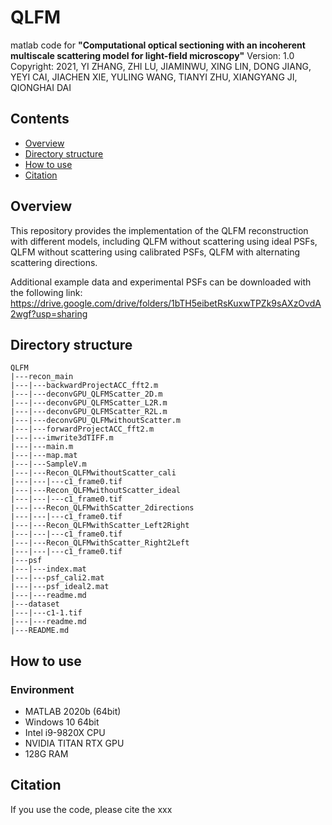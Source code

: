 # QLFM
matlab code for **"Computational optical sectioning with an incoherent multiscale scattering model for light-field microscopy"**
Version: 1.0 Copyright: 2021, YI ZHANG, ZHI LU, JIAMINWU, XING LIN, DONG JIANG, YEYI CAI, JIACHEN XIE, YULING WANG, TIANYI ZHU, XIANGYANG JI, QIONGHAI DAI

## Contents
- [Overview](#Overview)
- [Directory structure](#Directory-structure)
- [How to use](#How-to-use)
- [Citation](#Citation)

## Overview
This repository provides the implementation of the QLFM reconstruction with different models, including QLFM without scattering using ideal PSFs, QLFM without scattering using calibrated PSFs, QLFM with alternating scattering directions.

Additional example data and experimental PSFs can be downloaded with the following link:
https://drive.google.com/drive/folders/1bTH5eibetRsKuxwTPZk9sAXzOvdA2wgf?usp=sharing

## Directory structure

```
QLFM
|---recon_main
|---|---backwardProjectACC_fft2.m
|---|---deconvGPU_QLFMScatter_2D.m
|---|---deconvGPU_QLFMScatter_L2R.m
|---|---deconvGPU_QLFMScatter_R2L.m
|---|---deconvGPU_QLFMwithoutScatter.m
|---|---forwardProjectACC_fft2.m
|---|---imwrite3dTIFF.m
|---|---main.m
|---|---map.mat
|---|---SampleV.m
|---|---Recon_QLFMwithoutScatter_cali
|---|---|---c1_frame0.tif
|---|---Recon_QLFMwithoutScatter_ideal
|---|---|---c1_frame0.tif
|---|---Recon_QLFMwithScatter_2directions
|---|---|---c1_frame0.tif
|---|---Recon_QLFMwithScatter_Left2Right
|---|---|---c1_frame0.tif
|---|---Recon_QLFMwithScatter_Right2Left
|---|---|---c1_frame0.tif
|---psf
|---|---index.mat
|---|---psf_cali2.mat
|---|---psf_ideal2.mat
|---|---readme.md
|---dataset
|---|---c1-1.tif
|---|---readme.md
|---README.md
```
## How to use
### Environment
*   MATLAB 2020b (64bit)
*   Windows 10 64bit 
*   Intel i9-9820X CPU
*   NVIDIA TITAN RTX GPU
*   128G RAM
## Citation
If you use the code, please cite the xxx
